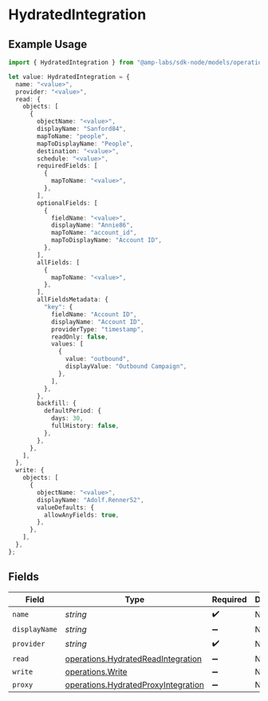 # HydratedIntegration

## Example Usage

```typescript
import { HydratedIntegration } from "@amp-labs/sdk-node/models/operations";

let value: HydratedIntegration = {
  name: "<value>",
  provider: "<value>",
  read: {
    objects: [
      {
        objectName: "<value>",
        displayName: "Sanford84",
        mapToName: "people",
        mapToDisplayName: "People",
        destination: "<value>",
        schedule: "<value>",
        requiredFields: [
          {
            mapToName: "<value>",
          },
        ],
        optionalFields: [
          {
            fieldName: "<value>",
            displayName: "Annie86",
            mapToName: "account_id",
            mapToDisplayName: "Account ID",
          },
        ],
        allFields: [
          {
            mapToName: "<value>",
          },
        ],
        allFieldsMetadata: {
          "key": {
            fieldName: "Account ID",
            displayName: "Account ID",
            providerType: "timestamp",
            readOnly: false,
            values: [
              {
                value: "outbound",
                displayValue: "Outbound Campaign",
              },
            ],
          },
        },
        backfill: {
          defaultPeriod: {
            days: 30,
            fullHistory: false,
          },
        },
      },
    ],
  },
  write: {
    objects: [
      {
        objectName: "<value>",
        displayName: "Adolf.Renner52",
        valueDefaults: {
          allowAnyFields: true,
        },
      },
    ],
  },
};
```

## Fields

| Field                                                                                      | Type                                                                                       | Required                                                                                   | Description                                                                                |
| ------------------------------------------------------------------------------------------ | ------------------------------------------------------------------------------------------ | ------------------------------------------------------------------------------------------ | ------------------------------------------------------------------------------------------ |
| `name`                                                                                     | *string*                                                                                   | :heavy_check_mark:                                                                         | N/A                                                                                        |
| `displayName`                                                                              | *string*                                                                                   | :heavy_minus_sign:                                                                         | N/A                                                                                        |
| `provider`                                                                                 | *string*                                                                                   | :heavy_check_mark:                                                                         | N/A                                                                                        |
| `read`                                                                                     | [operations.HydratedReadIntegration](../../models/operations/hydratedreadintegration.md)   | :heavy_minus_sign:                                                                         | N/A                                                                                        |
| `write`                                                                                    | [operations.Write](../../models/operations/write.md)                                       | :heavy_minus_sign:                                                                         | N/A                                                                                        |
| `proxy`                                                                                    | [operations.HydratedProxyIntegration](../../models/operations/hydratedproxyintegration.md) | :heavy_minus_sign:                                                                         | N/A                                                                                        |